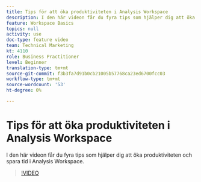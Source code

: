 ```yaml
---
title: Tips för att öka produktiviteten i Analysis Workspace
description: I den här videon får du fyra tips som hjälper dig att öka produktiviteten och spara tid i Analysis Workspace.
feature: Workspace Basics
topics: null
activity: use
doc-type: feature video
team: Technical Marketing
kt: 4110
role: Business Practitioner
level: Beginner
translation-type: tm+mt
source-git-commit: f3b3fa7d91b0cb21005b57768ca23ed6700fcc03
workflow-type: tm+mt
source-wordcount: '53'
ht-degree: 0%

---
```



# Tips för att öka produktiviteten i Analysis Workspace

I den här videon får du fyra tips som hjälper dig att öka produktiviteten och spara tid i Analysis Workspace.

>[!VIDEO](https://video.tv.adobe.com/v/31157/?quality=12)
